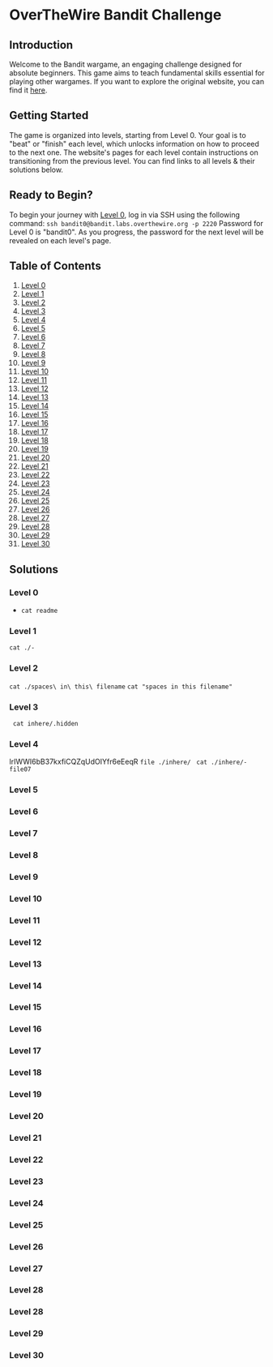 # OverTheWire Bandit Challenge

## Introduction
Welcome to the Bandit wargame, an engaging challenge designed for absolute beginners. This game aims to teach fundamental skills essential for playing other wargames.
If you want to explore the original website, you can find it [here](https://overthewire.org/wargames/bandit/).

## Getting Started
The game is organized into levels, starting from Level 0. Your goal is to "beat" or "finish" each level, which unlocks information on how to proceed to the next one. The website's pages for each level contain instructions on transitioning from the previous level. You can find links to all levels & their solutions below.

## Ready to Begin?
To begin your journey with [Level 0](#), log in via SSH using the following command:
`ssh bandit0@bandit.labs.overthewire.org -p 2220`
Password for Level 0 is "bandit0". As you progress, the password for the next level will be revealed on each level's page.

## Table of Contents
1. [Level 0](#level-0)
2. [Level 1](#level-1)
3. [Level 2](#level-2)
4. [Level 3](#level-3)
5. [Level 4](#level-4)
6. [Level 5](#level-5)
7. [Level 6](#level-6)
8. [Level 7](#level-7)
9. [Level 8](#level-8)
10. [Level 9](#level-9)
11. [Level 10](#level-10)
12. [Level 11](#level-11)
13. [Level 12](#level-12)
14. [Level 13](#level-13)
15. [Level 14](#level-14)
16. [Level 15](#level-15)
17. [Level 16](#level-16)
18. [Level 17](#level-17)
19. [Level 18](#level-18)
20. [Level 19](#level-19)
21. [Level 20](#level-20)
22. [Level 21](#level-21)
23. [Level 22](#level-22)
24. [Level 23](#level-23)
25. [Level 24](#level-24)
26. [Level 25](#level-25)
27. [Level 26](#level-26)
28. [Level 27](#level-27)
29. [Level 28](#level-28)
30. [Level 29](#level-29)
31. [Level 30](#level-30)


## Solutions
### Level 0
* `cat readme`

### Level 1
`cat ./-`

### Level 2
`cat ./spaces\ in\ this\ filename`
`cat "spaces in this filename"`

### Level 3
` cat inhere/.hidden`

### Level 4
lrIWWI6bB37kxfiCQZqUdOIYfr6eEeqR
`file ./inhere/`
` cat ./inhere/-file07`

### Level 5



### Level 6


### Level 7


### Level 8


### Level 9


### Level 10


### Level 11


### Level 12


### Level 13


### Level 14


### Level 15


### Level 16


### Level 17


### Level 18


### Level 19


### Level 20


### Level 21


### Level 22


### Level 23


### Level 24


### Level 25


### Level 26


### Level 27


### Level 28


### Level 28


### Level 29


### Level 30



